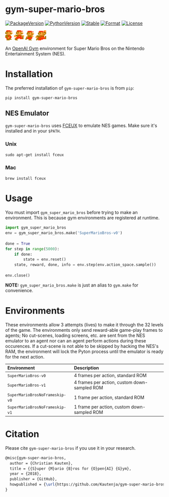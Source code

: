 # gym-super-mario-bros

[![PackageVersion][pypi-version]][pypi-home]
[![PythonVersion][python-version]][python-home]
[![Stable][pypi-status]][pypi-home]
[![Format][pypi-format]][pypi-home]
[![License][pypi-license]](LICENSE)

[pypi-version]: https://badge.fury.io/py/gym-super-mario-bros.svg
[pypi-license]: https://img.shields.io/pypi/l/gym-super-mario-bros.svg
[pypi-status]: https://img.shields.io/pypi/status/gym-super-mario-bros.svg
[pypi-format]: https://img.shields.io/pypi/format/gym-super-mario-bros.svg
[pypi-home]: https://badge.fury.io/py/gym-super-mario-bros
[python-version]: https://img.shields.io/pypi/pyversions/gym-super-mario-bros.svg
[python-home]: https://python.org

![walk2](gym_super_mario_bros/sprites/img/Characters/Mario/Mario%20-%20Walk2.gif)
![walk1](gym_super_mario_bros/sprites/img/Characters/Mario/Mario%20-%20Walk1.gif)
![walk3](gym_super_mario_bros/sprites/img/Characters/Mario/Mario%20-%20Walk3.gif)
![jump](gym_super_mario_bros/sprites/img/Characters/Mario/Mario%20-%20Jump.gif)

An [OpenAI Gym](https://github.com/openai/gym) environment for
Super Mario Bros on the Nintendo Entertainment System (NES).

# Installation

The preferred installation of `gym-super-mario-bros` is from `pip`:

```shell
pip install gym-super-mario-bros
```

## NES Emulator

`gym-super-mario-bros` uses [FCEUX](http://www.fceux.com/web/home.html) to emulate NES games.
Make sure it's installed and in your `$PATH`.

### Unix

```shell
sudo apt-get install fceux
```

### Mac

```shell
brew install fceux
```

# Usage

You must import `gym_super_mario_bros` before trying to make an environment. This is 
because gym environments are registered at runtime.

```python
import gym_super_mario_bros
env = gym_super_mario_bros.make('SuperMarioBros-v0')

done = True
for step in range(5000):
    if done:
        state = env.reset()
    state, reward, done, info = env.step(env.action_space.sample())

env.close()
```

**NOTE:** `gym_super_mario_bros.make` is just an alias to `gym.make` for
convenience.

# Environments

These environments allow 3 attempts (lives) to make it through the 32 levels 
of the game. The environments only send reward-able game-play frames to 
agents; No cut-scenes, loading screens, etc. are sent from the NES emulator 
to an agent nor can an agent perform actions during these occurences. If a 
cut-scene is not able to be skipped by hacking the NES's RAM, the environment
will lock the Pyton process until the emulator is ready for the next action.

| Environment                    | Description                                      |
|:-------------------------------|:-------------------------------------------------|
| `SuperMarioBros-v0`            | 4 frames per action, standard ROM                |
| `SuperMarioBros-v1`            | 4 frames per action, custom down-sampled ROM     |
| `SuperMarioBrosNoFrameskip-v0` | 1 frame per action, standard ROM                 |
| `SuperMarioBrosNoFrameskip-v1` | 1 frame per action, custom down-sampled ROM      |

# Citation

Please cite `gym-super-mario-bros` if you use it in your research.

```tex
@misc{gym-super-mario-bros,
  author = {Christian Kauten},
  title = {{S}uper {M}ario {B}ros for {O}pen{AI} {G}ym},
  year = {2018},
  publisher = {GitHub},
  howpublished = {\url{https://github.com/Kautenja/gym-super-mario-bros}},
}
```
